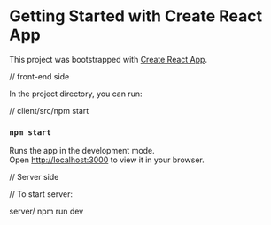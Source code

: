 # Getting Started with Create React App

This project was bootstrapped with [Create React App](https://github.com/facebook/create-react-app).

 // front-end side

In the project directory, you can run:
 

// client/src/npm start

### `npm start`

Runs the app in the development mode.\
Open [http://localhost:3000](http://localhost:3000) to view it in your browser.

// Server side 

// To start server:

server/ npm run dev




